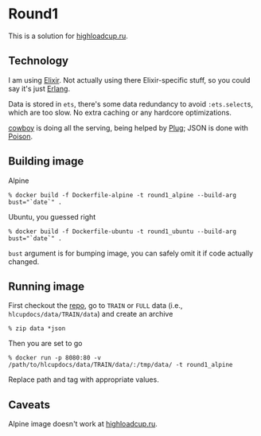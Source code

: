 # Round1

This is a solution for [highloadcup.ru](http://highloadcup.ru).

## Technology

I am using [Elixir](https://elixir-lang.ru). Not actually using there Elixir-specific stuff, so you could say it's just [Erlang](https://www.erlang.org/).

Data is stored in `ets`, there's some data redundancy to avoid `:ets.select`s, which are too slow. No extra caching or any hardcore optimizations.

[cowboy](https://github.com/ninenines/cowboy) is doing all the serving, being helped by [Plug](https://hexdocs.pm/plug/readme.html); JSON is done with [Poison](https://github.com/devinus/poison).

## Building image

Alpine

    % docker build -f Dockerfile-alpine -t round1_alpine --build-arg bust="`date`" .

Ubuntu, you guessed right

    % docker build -f Dockerfile-ubuntu -t round1_ubuntu --build-arg bust="`date`" .

`bust` argument is for bumping image, you can safely omit it if code actually changed.

## Running image

First checkout the [repo](https://github.com/sat2707/hlcupdocs), go to `TRAIN` or `FULL` data (i.e., `hlcupdocs/data/TRAIN/data`) and create an archive

    % zip data *json

Then you are set to go

    % docker run -p 8080:80 -v /path/to/hlcupdocs/data/TRAIN/data/:/tmp/data/ -t round1_alpine

Replace path and tag with appropriate values.

## Caveats

Alpine image doesn't work at [highloadcup.ru](http://highloadcup.ru).

